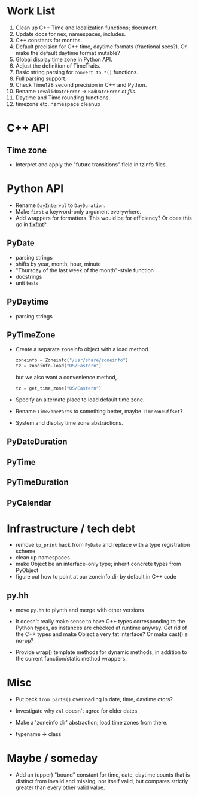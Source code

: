 # Work List

1. Clean up C++ Time and localization functions; document.
1. Update docs for nex, namespaces, includes.
1. C++ constants for months.
1. Default precision for C++ time, daytime formats (fractional secs?).
   Or make the default daytime format mutable?
1. Global display time zone in Python API.
1. Adjust the definition of TimeTraits.
1. Basic string parsing for `convert_to_*()` functions.
1. Full parsing support.
1. Check Time128 second precision in C++ and Python.
1. Rename `InvalidDateError` -> `BadDateError` _et fils_.
1. Daytime and Time rounding functions.
1. timezone etc. namespace cleanup


# C++ API

## Time zone

- Interpret and apply the "future transitions" field in tzinfo files.

# Python API

- Rename `DayInterval` to `DayDuration`.
- Make `first` a keyword-only argument everywhere.
- Add wrappers for formatters.  This would be for efficiency?  Or does this go
  in [fixfmt](http://github.com/alexhsamuel/fixfmt)?

## PyDate

- parsing strings
- shifts by year, month, hour, minute
- "Thursday of the last week of the month"-style function
- docstrings
- unit tests

## PyDaytime

- parsing strings

## PyTimeZone

- Create a separate zoneinfo object with a load method.

  ```python
  zoneinfo = Zoneinfo("/usr/share/zoneinfo")
  tz = zoneinfo.load("US/Eastern")
  ```

  but we also want a convenience method,

  ```python
  tz = get_time_zone("US/Eastern")
  ```

- Specify an alternate place to load default time zone.
- Rename `TimeZoneParts` to something better, maybe `TimeZoneOffset`?
- System and display time zone abstractions.



## PyDateDuration

## PyTime

## PyTimeDuration

## PyCalendar

# Infrastructure / tech debt

- remove `tp_print` hack from `PyDate` and replace with a type registration
  scheme 
- clean up namespaces
- make Object be an interface-only type; inherit concrete types from PyObject
- figure out how to point at our zoneinfo dir by default in C++ code

## py.hh

- move `py.hh` to plynth and merge with other versions

- It doesn't really make sense to have C++ types corresponding to the Python
  types, as instances are checked at runtime anyway.  Get rid of the C++ types
  and make Object a very fat interface?  Or make cast() a no-op?

- Provide wrap() template methods for dynamic methods, in addition to the
  current function/static method wrappers.

# Misc

- Put back `from_parts()` overloading in date, time, daytime ctors?

- Investigate why `cal` doesn't agree for older dates

- Make a 'zoneinfo dir' abstraction; load time zones from there.

- typename -> class

# Maybe / someday

- Add an (upper) "bound" constant for time, date, daytime counts that is
  distinct from invalid and missing, not itself valid, but compares strictly
  greater than every other valid value.
 
